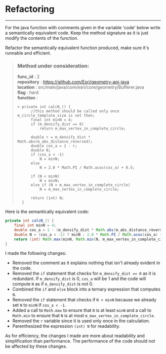 # Refactoring

---

For the java function with comments given in the variable 'code' below write a semantically equivalent code. Keep the method signature as it is just modify the contents of the function.

Refactor the semantically equivalent function produced, make sure it's runnable and efficient. 

> ### Method under consideration:
> **func_id** : 2 <br/> 
 > **repository** : https://github.com/Esri/geometry-api-java <br/> 
> **location** : src/main/java/com/esri/core/geometry/Bufferer.java <br/> 
> **flag** : hard <br/> 
> **function** : <br/> 
> ``` <br/> 
>> private int calcN_() {
>		//this method should be called only once m_circle_template_size is set then;
>		final int minN = 4;
>		if (m_densify_dist == 0)
>			return m_max_vertex_in_complete_circle;
>
>		double r = m_densify_dist * Math.abs(m_abs_distance_reversed);
>		double cos_a = 1 - r;
>		double N;
>		if (cos_a < -1)
>			N = minN;
>		else
>			N = 2.0 * Math.PI / Math.acos(cos_a) + 0.5;
>
>		if (N < minN)
>			N = minN;
>		else if (N > m_max_vertex_in_complete_circle)
>			N = m_max_vertex_in_complete_circle;
>
>		return (int) N;
>	} 
> ``` 


Here is the semantically equivalent code:

```java
private int calcN_() {
    final int minN = 4;
    double cos_a = 1 - (m_densify_dist * Math.abs(m_abs_distance_reversed));
    double N = (cos_a < -1) ? minN : 2.0 * Math.PI / Math.acos(cos_a) + 0.5;
    return (int) Math.max(minN, Math.min(N, m_max_vertex_in_complete_circle));
}
```

I made the following changes:

- Removed the comment as it explains nothing that isn't already evident in the code.
- Removed the `if` statement that checks for `m_densify_dist == 0` as it is redundant. If `m_densify_dist` is 0, `cos_a` will be 1 and the code will compute `N` as if `m_densify_dist` is not 0.
- Combined the `if` and `else` block into a ternary expression that computes `N`.
- Removed the `if` statement that checks if `N < minN` because we already set `N` to `minN` if `cos_a < -1`.
- Added a call to `Math.max` to ensure that `N` is at least `minN` and a call to `Math.min` to ensure that `N` is at most `m_max_vertex_in_complete_circle`.
- Removed the `r` variable since it is used only once in the calculation.
- Parenthesized the expression `(int) N` for readability. 

As for efficiency, the changes I made are more about readability and simplification than performance. The performance of the code should not be affected by these changes.